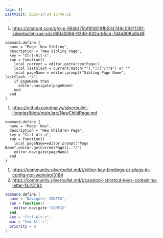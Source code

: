 ```yaml
---
tags: {}
LastVisit: 2025-10-24 13:49:26
---
```

1. https://chatgpt.com/g/g-p-68bb175bf6f48191b504746c0931128f-silverbullet-xue-xi/c/68fa0666-93d0-832a-b5cd-7d4d808a0b48

```space-lua
command.define {
  name = "Page: New Sibling",
  description = "New Sibling Page",
  key = "Ctrl-Alt-s",
  run = function()
    local current = editor.getCurrentPage()
    local lastSlash = current:match("^(.*)/[^/]*$") or ""
    local pageName = editor.prompt("Sibling Page Name", lastSlash.."/")
    if pageName then
      editor.navigate(pageName)
    end
  end
}

```

1. https://github.com/malys/silverbullet-libraries/blob/main/src/NewChildPage.md

```space-lua
command.define {
  name = "Page: New",
  description = "New Children Page",
  key = "Ctrl-Alt-n",
  run = function()
    local pageName=editor.prompt("Page Name",editor.getCurrentPage().."/")
    editor.navigate(pageName)
  end
}
```

1. https://community.silverbullet.md/t/either-key-bindings-or-plugs-in-config-not-working/3184
2. https://community.silverbullet.md/t/capslock-shortcut-keys-containing-letter-fail/3194

```lua
command.define {
  name = "Navigate: CONFIG",
  run = function()
    editor.navigate "CONFIG"
  end,
  key = "Ctrl-Alt-c",
  mac = "Cmd-Alt-c",
  priority = 0
}
```
